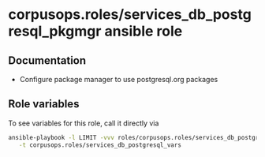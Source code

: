 # corpusops.roles/services_db_postgresql_pkgmgr ansible role
## Documentation

- Configure package manager to use postgresql.org packages

## Role variables
To see variables for this role, call it directly via
```bash
ansible-playbook -l LIMIT -vvv roles/corpusops.roles/services_db_postgresql/role.yml \
   -t corpusops.roles/services_db_postgresql_vars
```
